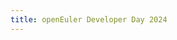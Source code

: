 ```yaml
---
title: openEuler Developer Day 2024
---
```


<script setup lang="ts">
  import TheDevday2024 from '@/views/summit/devday2024/TheDevday2024.vue'
</script>

<TheDevday2024 />
